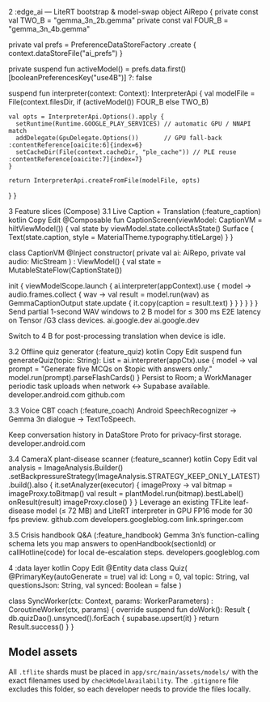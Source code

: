 2 :edge_ai — LiteRT bootstrap & model-swap
object AiRepo {
private const val TWO_B = "gemma_3n_2b.gemma"
private const val FOUR_B = "gemma_3n_4b.gemma"

private val prefs = PreferenceDataStoreFactory
.create { context.dataStoreFile("ai_prefs") }

private suspend fun activeModel() =
prefs.data.first()[booleanPreferencesKey("use4B")] ?: false

suspend fun interpreter(context: Context): InterpreterApi {
val modelFile = File(context.filesDir, if (activeModel()) FOUR_B else TWO_B)

    val opts = InterpreterApi.Options().apply {
      setRuntime(Runtime.GOOGLE_PLAY_SERVICES) // automatic GPU / NNAPI match
      addDelegate(GpuDelegate.Options())       // GPU fall-back :contentReference[oaicite:6]{index=6}
      setCacheDir(File(context.cacheDir, "ple_cache")) // PLE reuse :contentReference[oaicite:7]{index=7}
    }

    return InterpreterApi.createFromFile(modelFile, opts)
}
}


3 Feature slices (Compose)
3.1 Live Caption + Translation (:feature_caption)
kotlin
Copy
Edit
@Composable
fun CaptionScreen(viewModel: CaptionVM = hiltViewModel()) {
val state by viewModel.state.collectAsState()
Surface { Text(state.caption, style = MaterialTheme.typography.titleLarge) }
}

class CaptionVM @Inject constructor(
private val ai: AiRepo, private val audio: MicStream
) : ViewModel() {
val state = MutableStateFlow(CaptionState())

init {
viewModelScope.launch {
ai.interpreter(appContext).use { model ->
audio.frames.collect { wav ->
val result = model.run(wav) as GemmaCaptionOutput
state.update { it.copy(caption = result.text) }
}
}
}
}
}
Send partial 1-second WAV windows to 2 B model for ≤ 300 ms E2E latency on Tensor /G3 class devices.
ai.google.dev
ai.google.dev

Switch to 4 B for post-processing translation when device is idle.

3.2 Offline quiz generator (:feature_quiz)
kotlin
Copy
Edit
suspend fun generateQuiz(topic: String): List<FlashCard> =
ai.interpreter(appCtx).use { model ->
val prompt = "Generate five MCQs on $topic with answers only."
model.run(prompt).parseFlashCards()
}
Persist to Room; a WorkManager periodic task uploads when network ↔ Supabase available.
developer.android.com
github.com

3.3 Voice CBT coach (:feature_coach)
Android SpeechRecognizer → Gemma 3n dialogue → TextToSpeech.

Keep conversation history in DataStore Proto for privacy-first storage.
developer.android.com

3.4 CameraX plant-disease scanner (:feature_scanner)
kotlin
Copy
Edit
val analysis = ImageAnalysis.Builder()
.setBackpressureStrategy(ImageAnalysis.STRATEGY_KEEP_ONLY_LATEST)
.build().also {
it.setAnalyzer(executor) { imageProxy ->
val bitmap = imageProxy.toBitmap()
val result = plantModel.run(bitmap).bestLabel()
onResult(result)
imageProxy.close()
}
}
Leverage an existing TFLite leaf-disease model (≤ 72 MB) and LiteRT interpreter in GPU FP16 mode for 30 fps preview.
github.com
developers.googleblog.com
link.springer.com

3.5 Crisis handbook Q&A (:feature_handbook)
Gemma 3n’s function-calling schema lets you map answers to openHandbook(sectionId) or callHotline(code) for local de-escalation steps.
developers.googleblog.com

4 :data layer
kotlin
Copy
Edit
@Entity
data class Quiz(
@PrimaryKey(autoGenerate = true) val id: Long = 0,
val topic: String,
val questionsJson: String,
val synced: Boolean = false
)

class SyncWorker(ctx: Context, params: WorkerParameters) :
CoroutineWorker(ctx, params) {
override suspend fun doWork(): Result {
db.quizDao().unsynced().forEach { supabase.upsert(it) }
return Result.success()
}
}

## Model assets
All `.tflite` shards must be placed in `app/src/main/assets/models/` with the exact filenames used by `checkModelAvailability`.
The `.gitignore` file excludes this folder, so each developer needs to provide the files locally.
